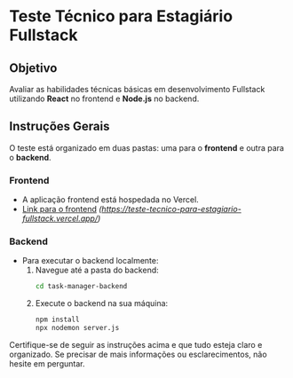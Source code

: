 # Teste Técnico para Estagiário Fullstack

## Objetivo
Avaliar as habilidades técnicas básicas em desenvolvimento Fullstack utilizando **React** no frontend e **Node.js** no backend.

## Instruções Gerais
O teste está organizado em duas pastas: uma para o **frontend** e outra para o **backend**.

### Frontend
- A aplicação frontend está hospedada no Vercel.
- [Link para o frontend](#) *(https://teste-tecnico-para-estagiario-fullstack.vercel.app/)*

### Backend
- Para executar o backend localmente:
  1. Navegue até a pasta do backend:
     ```bash
     cd task-manager-backend
     ```
  2. Execute o backend na sua máquina:
     ```bash
     npm install
     npx nodemon server.js
     ```

Certifique-se de seguir as instruções acima e que tudo esteja claro e organizado. Se precisar de mais informações ou esclarecimentos, não hesite em perguntar.

